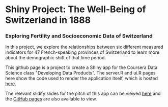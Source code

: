 # Shiny Project: The Well-Being of Switzerland in 1888
### Exploring Fertility and Socioeconomic Data of Switzerland

In this project, we explore the relationships between six different measured indicators for 47 French-speaking provinces of Switzerland to learn more about the demographic shift of that time period.

This github page is a project to create a Shiny app for the Coursera Data Science class "Developing Data Products". The server.R and ui.R pages here show the code used to render the application itself, which is hosted [here](https://rwk506.shinyapps.io/Project/).

The relevant slidify slides for the pitch of this app can be viewed [here](http://rwk506.github.io/SlidifyPitch/index.html#slide1) and the [GitHub pages](https://github.com/rwk506/SlidifyPitch) are also available to view.


